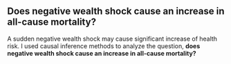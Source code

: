 ## Does negative wealth shock cause an increase in all-cause mortality?

A sudden negative wealth shock may cause significant increase of health risk. 
I used causal inference methods to analyze the question, **does negative wealth shock cause an increase in all-cause mortality?**
